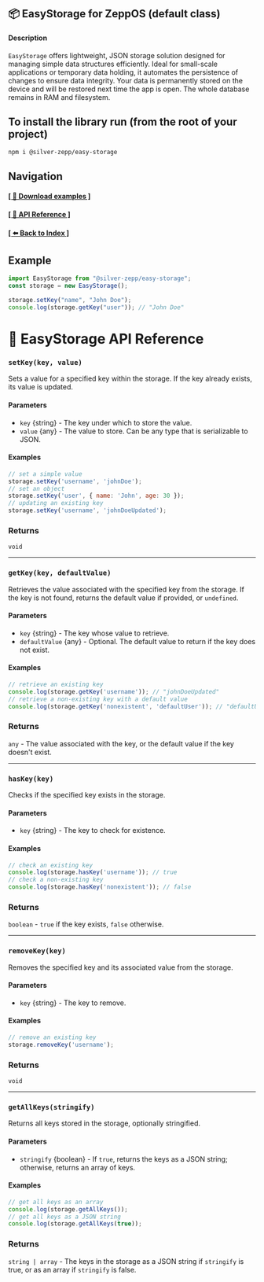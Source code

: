 ## 📦 EasyStorage for ZeppOS (default class)

#### Description
`EasyStorage` offers lightweight, JSON storage solution designed for managing simple data structures efficiently. Ideal for small-scale applications or temporary data holding, it automates the persistence of changes to ensure data integrity. Your data is permanently stored on the device and will be restored next time the app is open. The whole database remains in RAM and filesystem.

## To install the library run (from the root of your project)
`npm i @silver-zepp/easy-storage`

## Navigation
#### [[ 📁 Download examples ]](https://github.com/silver-zepp/zeppos-easy-storage) 
#### [[ 📝 API Reference ]](#apireference)
#### [[ ⬅️ Back to Index ]](../README.md)

## Example
```js
import EasyStorage from "@silver-zepp/easy-storage";
const storage = new EasyStorage();

storage.setKey("name", "John Doe");
console.log(storage.getKey("user")); // "John Doe"
```

# 📝 EasyStorage API Reference  <a id="apireference"></a>

### `setKey(key, value)`
Sets a value for a specified key within the storage. If the key already exists, its value is updated.

#### Parameters
- `key` {string} - The key under which to store the value.
- `value` {any} - The value to store. Can be any type that is serializable to JSON.

#### Examples
```js
// set a simple value
storage.setKey('username', 'johnDoe');
// set an object
storage.setKey('user', { name: 'John', age: 30 });
// updating an existing key
storage.setKey('username', 'johnDoeUpdated');
```

### Returns
`void`

---

### `getKey(key, defaultValue)`
Retrieves the value associated with the specified key from the storage. If the key is not found, returns the default value if provided, or `undefined`.

#### Parameters
- `key` {string} - The key whose value to retrieve.
- `defaultValue` {any} - Optional. The default value to return if the key does not exist.

#### Examples
```js
// retrieve an existing key
console.log(storage.getKey('username')); // "johnDoeUpdated"
// retrieve a non-existing key with a default value
console.log(storage.getKey('nonexistent', 'defaultUser')); // "defaultUser"
```

### Returns
`any` - The value associated with the key, or the default value if the key doesn't exist.

---

### `hasKey(key)`
Checks if the specified key exists in the storage.

#### Parameters
- `key` {string} - The key to check for existence.

#### Examples
```js
// check an existing key
console.log(storage.hasKey('username')); // true
// check a non-existing key
console.log(storage.hasKey('nonexistent')); // false
```

### Returns
`boolean` - `true` if the key exists, `false` otherwise.

---

### `removeKey(key)`
Removes the specified key and its associated value from the storage.

#### Parameters
- `key` {string} - The key to remove.

#### Examples
```js
// remove an existing key
storage.removeKey('username');
```

### Returns
`void`

---

### `getAllKeys(stringify)`
Returns all keys stored in the storage, optionally stringified.

#### Parameters
- `stringify` {boolean} - If `true`, returns the keys as a JSON string; otherwise, returns an array of keys.

#### Examples
```js
// get all keys as an array
console.log(storage.getAllKeys());
// get all keys as a JSON string
console.log(storage.getAllKeys(true));
```

### Returns
`string | array` - The keys in the storage as a JSON string if `stringify` is true, or as an array if `stringify` is false.